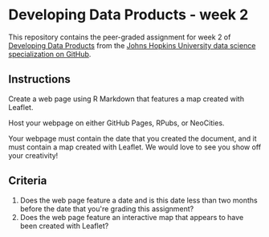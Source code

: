 # Developing Data Products - week 2

This repository contains the peer-graded assignment for week 2 of [Developing Data Products](https://www.coursera.org/learn/data-products) from the [Johns Hopkins University data science specialization on GitHub](https://www.coursera.org/specializations/jhu-data-science).


## Instructions 

Create a web page using R Markdown that features a map created with Leaflet.

Host your webpage on either GitHub Pages, RPubs, or NeoCities.

Your webpage must contain the date that you created the document, and it must contain a map created with Leaflet. We would love to see you show off your creativity!

## Criteria

1. Does the web page feature a date and is this date less than two months before the date that you're grading this assignment?
2. Does the web page feature an interactive map that appears to have been created with Leaflet?